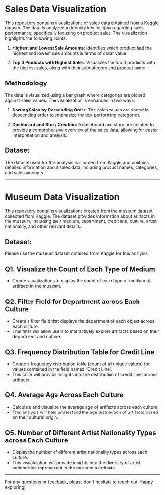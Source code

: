# Sales Data Visualization

This repository contains visualizations of sales data obtained from a Kaggle dataset. The data is analyzed to identify key insights regarding sales performance, specifically focusing on product sales. The visualization highlights the following points:

1. **Highest and Lowest Sale Amounts**: Identifies which product had the highest and lowest sale amounts in terms of dollar value.

2. **Top 3 Products with Highest Sales**: Visualizes the top 3 products with the highest sales, along with their subcategory and product name.

## Methodology

The data is visualized using a bar graph where categories are plotted against sales values. The visualization is enhanced in two ways:

1. **Sorting Sales by Descending Order**: The sales values are sorted in descending order to emphasize the top-performing categories.

2. **Dashboard and Story Creation**: A dashboard and story are created to provide a comprehensive overview of the sales data, allowing for easier interpretation and analysis.

## Dataset

The dataset used for this analysis is sourced from Kaggle and contains detailed information about sales data, including product names, categories, and sales amounts.

-----
# Museum Data Visualization

This repository contains visualizations created from the museum dataset collected from Kaggle. The dataset provides information about artifacts in the museum, including their medium, department, credit line, culture, artist nationality, and other relevant details.

## Dataset:
Please use the museum dataset obtained from Kaggle for this analysis.

## Q1. Visualize the Count of Each Type of Medium
- Create visualizations to display the count of each type of medium of artifacts in the museum.

## Q2. Filter Field for Department across Each Culture
- Create a filter field that displays the department of each object across each culture.
- This filter will allow users to interactively explore artifacts based on their department and culture.

## Q3. Frequency Distribution Table for Credit Line
- Create a frequency distribution table (count of all unique values) for values contained in the field named “Credit Line”.
- This table will provide insights into the distribution of credit lines across artifacts.

## Q4. Average Age Across Each Culture
- Calculate and visualize the average age of artifacts across each culture.
- This analysis will help understand the age distribution of artifacts based on their cultural origin.

## Q5. Number of Different Artist Nationality Types across Each Culture
- Display the number of different artist nationality types across each culture.
- This visualization will provide insights into the diversity of artist nationalities represented in the museum's artifacts.

---

For any questions or feedback, please don't hesitate to reach out. Happy exploring!
